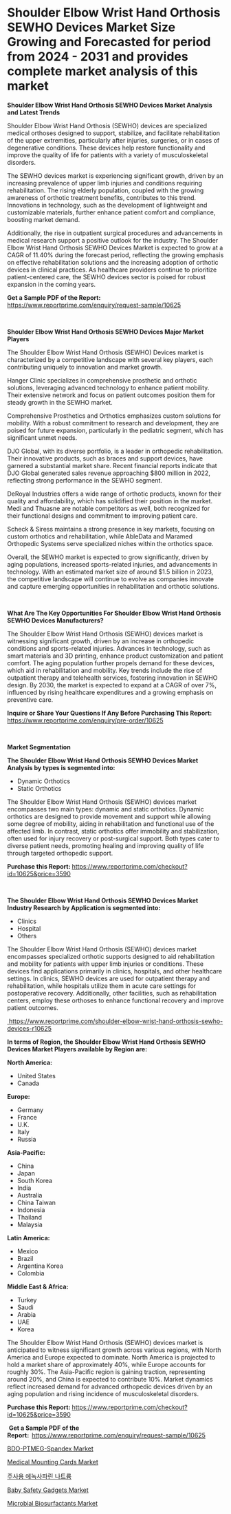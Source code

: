 <p><h1>Shoulder Elbow Wrist Hand Orthosis SEWHO Devices Market Size Growing and Forecasted for period from 2024 - 2031 and provides complete market analysis of this market</h1></p><p><strong>Shoulder Elbow Wrist Hand Orthosis SEWHO Devices Market Analysis and Latest Trends</strong></p>
<p><p>Shoulder Elbow Wrist Hand Orthosis (SEWHO) devices are specialized medical orthoses designed to support, stabilize, and facilitate rehabilitation of the upper extremities, particularly after injuries, surgeries, or in cases of degenerative conditions. These devices help restore functionality and improve the quality of life for patients with a variety of musculoskeletal disorders.</p><p>The SEWHO devices market is experiencing significant growth, driven by an increasing prevalence of upper limb injuries and conditions requiring rehabilitation. The rising elderly population, coupled with the growing awareness of orthotic treatment benefits, contributes to this trend. Innovations in technology, such as the development of lightweight and customizable materials, further enhance patient comfort and compliance, boosting market demand.</p><p>Additionally, the rise in outpatient surgical procedures and advancements in medical research support a positive outlook for the industry. The Shoulder Elbow Wrist Hand Orthosis SEWHO Devices Market is expected to grow at a CAGR of 11.40% during the forecast period, reflecting the growing emphasis on effective rehabilitation solutions and the increasing adoption of orthotic devices in clinical practices. As healthcare providers continue to prioritize patient-centered care, the SEWHO devices sector is poised for robust expansion in the coming years.</p></p>
<p><strong>Get a Sample PDF of the Report:&nbsp;</strong> <a href="https://www.reportprime.com/enquiry/request-sample/10625">https://www.reportprime.com/enquiry/request-sample/10625</a></p>
<p>&nbsp;</p>
<p><strong>Shoulder Elbow Wrist Hand Orthosis SEWHO Devices Major Market Players</strong></p>
<p><p>The Shoulder Elbow Wrist Hand Orthosis (SEWHO) Devices market is characterized by a competitive landscape with several key players, each contributing uniquely to innovation and market growth. </p><p>Hanger Clinic specializes in comprehensive prosthetic and orthotic solutions, leveraging advanced technology to enhance patient mobility. Their extensive network and focus on patient outcomes position them for steady growth in the SEWHO market.</p><p>Comprehensive Prosthetics and Orthotics emphasizes custom solutions for mobility. With a robust commitment to research and development, they are poised for future expansion, particularly in the pediatric segment, which has significant unmet needs.</p><p>DJO Global, with its diverse portfolio, is a leader in orthopedic rehabilitation. Their innovative products, such as braces and support devices, have garnered a substantial market share. Recent financial reports indicate that DJO Global generated sales revenue approaching $800 million in 2022, reflecting strong performance in the SEWHO segment.</p><p>DeRoyal Industries offers a wide range of orthotic products, known for their quality and affordability, which has solidified their position in the market. Medi and Thuasne are notable competitors as well, both recognized for their functional designs and commitment to improving patient care.</p><p>Scheck & Siress maintains a strong presence in key markets, focusing on custom orthotics and rehabilitation, while AbleData and Maramed Orthopedic Systems serve specialized niches within the orthotics space.</p><p>Overall, the SEWHO market is expected to grow significantly, driven by aging populations, increased sports-related injuries, and advancements in technology. With an estimated market size of around $1.5 billion in 2023, the competitive landscape will continue to evolve as companies innovate and capture emerging opportunities in rehabilitation and orthotic solutions.</p></p>
<p>&nbsp;</p>
<p><strong>What Are The Key Opportunities For Shoulder Elbow Wrist Hand Orthosis SEWHO Devices Manufacturers?</strong></p>
<p><p>The Shoulder Elbow Wrist Hand Orthosis (SEWHO) devices market is witnessing significant growth, driven by an increase in orthopedic conditions and sports-related injuries. Advances in technology, such as smart materials and 3D printing, enhance product customization and patient comfort. The aging population further propels demand for these devices, which aid in rehabilitation and mobility. Key trends include the rise of outpatient therapy and telehealth services, fostering innovation in SEWHO design. By 2030, the market is expected to expand at a CAGR of over 7%, influenced by rising healthcare expenditures and a growing emphasis on preventive care.</p></p>
<p><strong>Inquire or Share Your Questions If Any Before Purchasing This Report:</strong> <a href="https://www.reportprime.com/enquiry/pre-order/10625">https://www.reportprime.com/enquiry/pre-order/10625</a></p>
<p>&nbsp;</p>
<p><strong>Market Segmentation</strong></p>
<p><strong>The Shoulder Elbow Wrist Hand Orthosis SEWHO Devices Market Analysis by types is segmented into:</strong></p>
<p><ul><li>Dynamic Orthotics</li><li>Static Orthotics</li></ul></p>
<p><p>The Shoulder Elbow Wrist Hand Orthosis (SEWHO) devices market encompasses two main types: dynamic and static orthotics. Dynamic orthotics are designed to provide movement and support while allowing some degree of mobility, aiding in rehabilitation and functional use of the affected limb. In contrast, static orthotics offer immobility and stabilization, often used for injury recovery or post-surgical support. Both types cater to diverse patient needs, promoting healing and improving quality of life through targeted orthopedic support.</p></p>
<p><strong>Purchase this Report:&nbsp;</strong><a href="https://www.reportprime.com/checkout?id=10625&price=3590">https://www.reportprime.com/checkout?id=10625&price=3590</a></p>
<p>&nbsp;</p>
<p><strong>The Shoulder Elbow Wrist Hand Orthosis SEWHO Devices Market Industry Research by Application is segmented into:</strong></p>
<p><ul><li>Clinics</li><li>Hospital</li><li>Others</li></ul></p>
<p><p>The Shoulder Elbow Wrist Hand Orthosis (SEWHO) devices market encompasses specialized orthotic supports designed to aid rehabilitation and mobility for patients with upper limb injuries or conditions. These devices find applications primarily in clinics, hospitals, and other healthcare settings. In clinics, SEWHO devices are used for outpatient therapy and rehabilitation, while hospitals utilize them in acute care settings for postoperative recovery. Additionally, other facilities, such as rehabilitation centers, employ these orthoses to enhance functional recovery and improve patient outcomes.</p></p>
<p><a href="https://www.reportprime.com/shoulder-elbow-wrist-hand-orthosis-sewho-devices-r10625">&nbsp;https://www.reportprime.com/shoulder-elbow-wrist-hand-orthosis-sewho-devices-r10625</a></p>
<p><strong>In terms of Region, the Shoulder Elbow Wrist Hand Orthosis SEWHO Devices Market Players available by Region are:</strong></p>
<p>
    <p> <strong> North America: </strong>
        <ul>
            <li>United States</li>
            <li>Canada</li>
        </ul>
        </p> 
    <p> <strong> Europe: </strong>
        <ul>
            <li>Germany</li>
            <li>France</li>
            <li>U.K.</li>
            <li>Italy</li>
            <li>Russia</li>
        </ul>
        </p> 
    <p> <strong> Asia-Pacific: </strong>
        <ul>
            <li>China</li>
            <li>Japan</li>
            <li>South Korea</li>
            <li>India</li>
            <li>Australia</li>
            <li>China Taiwan</li>
            <li>Indonesia</li>
            <li>Thailand</li>
            <li>Malaysia</li>
        </ul>
        </p> 
    <p> <strong> Latin America: </strong>
        <ul>
            <li>Mexico</li>
            <li>Brazil</li>
            <li>Argentina Korea</li>
            <li>Colombia</li>
        </ul>
        </p> 
    <p> <strong> Middle East & Africa: </strong>
        <ul>
            <li>Turkey</li>
            <li>Saudi</li>
            <li>Arabia</li>
            <li>UAE</li>
            <li>Korea</li>
        </ul>
    </p>
    </p>
<p><p>The Shoulder Elbow Wrist Hand Orthosis (SEWHO) devices market is anticipated to witness significant growth across various regions, with North America and Europe expected to dominate. North America is projected to hold a market share of approximately 40%, while Europe accounts for roughly 30%. The Asia-Pacific region is gaining traction, representing around 20%, and China is expected to contribute 10%. Market dynamics reflect increased demand for advanced orthopedic devices driven by an aging population and rising incidence of musculoskeletal disorders.</p></p>
<p><strong>Purchase this Report: </strong><a href="https://www.reportprime.com/checkout?id=10625&price=3590">https://www.reportprime.com/checkout?id=10625&price=3590</a></p>
<p>&nbsp;<strong>Get a Sample PDF of the Report:&nbsp;&nbsp;</strong><a href="https://www.reportprime.com/enquiry/request-sample/10625">https://www.reportprime.com/enquiry/request-sample/10625</a></p>
<p><strong></strong></p>
<p><p><a href="https://medium.com/@samirmayert67/the-bdo-ptmeg-spandex-market-is-experiencing-higher-than-anticipated-demand-compared-to-32f309e1d04a">BDO-PTMEG-Spandex Market</a></p><p><a href="https://github.com/LaurenHoover80/Market-Research-Report-List-1/blob/main/medical-mounting-cards-market.md">Medical Mounting Cards Market</a></p><p><a href="https://medium.com/@percymckty3ytenzie89676/%EC%84%B8%EA%B3%84-enoxaparin-sodium-for-injection-market-%EC%9D%80-2024%EC%97%90%EC%84%9C-2031%EB%A1%9C-%EC%97%B0%ED%8F%89%EA%B7%A0-%EC%A6%9D%EA%B0%80%EC%9C%A8%EC%9D%84-%EB%B3%B4%EC%9D%BC-%EA%B2%83%EC%9C%BC%EB%A1%9C-%EC%98%88%EC%83%81%EB%90%A9%EB%8B%88%EB%8B%A4-d2f5012c267e?postPublishedType=initial">주사용 에녹사파린 나트륨</a></p><p><a href="https://issuu.com/reportprime-2/docs/baby-safety-gadgets-market-size-203_e933319e017cf9">Baby Safety Gadgets Market</a></p><p><a href="https://www.linkedin.com/pulse/market-leaders-laggards-global-microbial-biosurfactants-trends-xkr8e?trackingId=H28HHfAVRTK13Yz6CDnRHA%3D%3D">Microbial Biosurfactants Market</a></p></p>